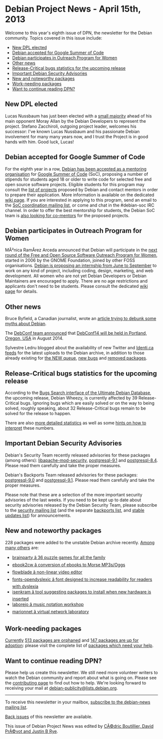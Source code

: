 
Debian Project News - April 15th, 2013
======================================


Welcome to this year's eighth issue of DPN, the newsletter for the Debian community. Topics covered in this issue include:


* [New DPL elected](https://www.debian.org/News/weekly/2013/08/#dpl)
* [Debian accepted for Google Summer of Code](https://www.debian.org/News/weekly/2013/08/#gsoc)
* [Debian participates in Outreach Program for Women](https://www.debian.org/News/weekly/2013/08/#opw)
* [Other news](https://www.debian.org/News/weekly/2013/08/#other)
* [Release-Critical bugs statistics for the upcoming release](https://www.debian.org/News/weekly/2013/08/#rcstats)
* [Important Debian Security Advisories](https://www.debian.org/News/weekly/2013/08/#dsa)
* [New and noteworthy packages](https://www.debian.org/News/weekly/2013/08/#nnwp)
* [Work-needing packages](https://www.debian.org/News/weekly/2013/08/#wnpp)
* [Want to continue reading DPN?](https://www.debian.org/News/weekly/2013/08/#continuedpn)


New DPL elected
---------------



Lucas Nussbaum
has just been elected with a
[small
majority](https://www.debian.org/vote/2013/vote_001) ahead of his
main opponent Moray Allan
by the Debian Developers to represent the project.
Stefano Zacchiroli, outgoing project leader, welcomes his successor:
I've known Lucas Nussbaum and his passionate Debian involvement for many
many years now, and I trust the Project is in good hands with him. Good luck,
Lucas!



Debian accepted for Google Summer of Code
-----------------------------------------


For the eighth year in a row,
[Debian
has been accepted as a mentoring organisation](https://bits.debian.org/2013/04/call-for-students-gsoc-2013.html) for
[Google
Summer of Code](http://www.google-melange.com/gsoc/homepage/google/gsoc2013) (SoC), proposing a number of stipends for students aged 18 or
older to write code for selected free and open source software projects.
Eligible students for this program may consult the
[list of projects](https://wiki.debian.org/SummerOfCode2013/Projects)
proposed by Debian and contact mentors in order to prepare their application.
More information is available on the dedicated
[wiki page](https://wiki.debian.org/SummerOfCode2013).
If you are interested in applying to this program, send an email to the
[SoC coordination mailing
list](mailto:soc-coordination@lists.alioth.debian.org), or come and chat in the #debian-soc IRC channel.
In order to offer the best mentorship for students, the Debian SoC team is
[also
looking for co-mentors](https://lists.debian.org/debian-devel-announce/2013/03/msg00004.html) for the proposed projects.



Debian participates in Outreach Program for Women
-------------------------------------------------



MÃ²nica RamÃ­rez Arceda announced that Debian will participate in the
[next
round of the Free and Open Source Software
Outreach Program for Women](https://lists.debian.org/debian-devel-announce/2013/04/msg00001.html), started in 2006 by the GNOME Foundation, joined by
other FOSS organisations.
[Debian is proposing
an internship from June to September](https://bits.debian.org/2013/04/joining-opw.html) to work on
any kind of project, including coding, design, marketing, and web development.
All women who are not yet Debian Developers or Debian Maintainers are encouraged to apply.
There are no age restrictions and applicants don't need to be students.
Please consult the dedicated
[wiki page](https://wiki.debian.org/OutreachProgramForWomen) for details.



Other news
----------



Bruce Byfield, a Canadian journalist, wrote an
[article
trying to debunk some myths about Debian](http://www.datamation.com/open-source/nine-myths-that-shouldnt-stop-you-from-trying-debian-1.html).




The [DebConf
team announced](https://lists.debian.org/debian-project/2013/04/msg00039.html) that
[DebConf14
will be held in Portland, Oregon, USA](https://bits.debian.org/2013/04/debconf14-in-portland-usa.html) in August 2014.




Sylvestre Ledru blogged about the availability of new Twitter and
[Identi.ca feeds](http://identi.ca/debianupload) for the latest
uploads to the Debian archive, in addition to those already existing for
[the NEW queue](http://identi.ca/debiannew),
[new bugs](http://identi.ca/debianbug) and
[removed packages](http://identi.ca/debianremove).



Release-Critical bugs statistics for the upcoming release
---------------------------------------------------------


According to the [Bugs Search interface of the Ultimate Debian Database](https://udd.debian.org/bugs.cgi), the upcoming release, Debian Wheezy, is currently affected by 39 Release-Critical bugs. Ignoring bugs which are easily solved or on the way to being solved, roughly speaking, about 32 Release-Critical bugs remain to be solved for the release to happen.


There are also [more detailed statistics](http://richardhartmann.de/blog/posts/2013/04/12-Debian_Release_Critical_Bug_report_for_Week_15/) as well as some [hints on how to interpret](https://wiki.debian.org/ProjectNews/RC-Stats) these numbers.


Important Debian Security Advisories
------------------------------------


Debian's Security Team recently released
 advisories for these packages (among others):
[libapache-mod-security](https://www.debian.org/security/2013/dsa-2659),
[postgresql-9.1](https://www.debian.org/security/2013/dsa-2658) and
[postgresql-8.4](https://www.debian.org/security/2013/dsa-2657).
 Please read them carefully and take the proper measures.


Debian's Backports Team released advisories for these packages:
[postgresql-9.0](https://lists.debian.org/debian-backports-announce/2013/04/msg00000.html) and
[postgresql-9.1](https://lists.debian.org/debian-backports-announce/2013/04/msg00001.html).
 Please read them carefully and take the proper measures.


Please note that these are a selection of the more important security
advisories of the last weeks. If you need to be kept up to date about
security advisories released by the Debian Security Team, please
subscribe to the [security mailing
list](https://lists.debian.org/debian-security-announce/) (and the separate [backports
list](https://lists.debian.org/debian-backports-announce/), and [stable updates
list](https://lists.debian.org/debian-stable-announce/)) for announcements.



New and noteworthy packages
---------------------------



228 packages were added to the unstable Debian archive
recently. [Among
many others](https://packages.debian.org/unstable/main/newpkg) are:


* [brainparty â 36 puzzle games for all the family](https://packages.debian.org/unstable/main/brainparty)
* [ebook2cw â conversion of ebooks to Morse MP3s/Oggs](https://packages.debian.org/unstable/main/ebook2cw)
* [flowblade â non-linear video editor](https://packages.debian.org/unstable/main/flowblade)
* [fonts-opendyslexic â font designed to increase readability for readers with dyslexia](https://packages.debian.org/unstable/main/fonts-opendyslexic)
* [isenkram â tool suggesting packages to install when new hardware is inserted](https://packages.debian.org/unstable/main/isenkram)
* [laborejo â music notation workshop](https://packages.debian.org/unstable/main/laborejo)
* [marionnet â virtual network laboratory](https://packages.debian.org/unstable/main/marionnet)


Work-needing packages
---------------------


[Currently](https://lists.debian.org/debian-devel/2013/04/msg00422.html) [513 packages are orphaned](https://www.debian.org/devel/wnpp/orphaned) and [147 packages are up for adoption](https://www.debian.org/devel/wnpp/rfa): please visit the complete list of [packages which need your help](https://www.debian.org/devel/wnpp/help_requested).


Want to continue reading DPN?
-----------------------------


Please help us create this newsletter. We still need more volunteer writers to watch the Debian community and report about what is going on. Please see the [contributing page](https://wiki.debian.org/ProjectNews/HowToContribute) to find out how to help. We're looking forward to receiving your mail at [debian-publicity@lists.debian.org](mailto:debian-publicity@lists.debian.org).




---



 To receive this newsletter in your mailbox, [subscribe to the debian-news mailing list](https://lists.debian.org/debian-news/).



[Back issues](https://www.debian.org/News/weekly/) of this newsletter are available.



This issue of Debian Project News was edited by [CÃ©dric Boutillier, David PrÃ©vot and Justin B Rye](mailto:debian-publicity@lists.debian.org).





